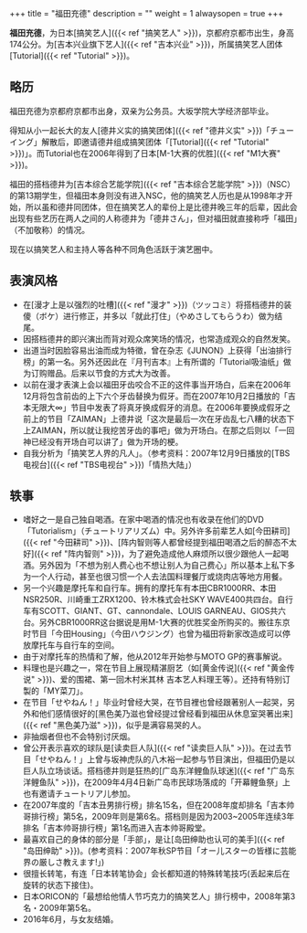 +++
title = "福田充德"
description = ""
weight = 1
alwaysopen = true
+++

**福田充德**，为日本[搞笑艺人]({{< ref "搞笑艺人" >}})，京都府京都市出生，身高174公分。为[吉本兴业旗下艺人]({{< ref "吉本兴业" >}})，所属搞笑艺人团体[Tutorial]({{< ref "Tutorial" >}})。

略历
----

福田充德为京都府京都市出身，双亲为公务员。大坂学院大学经济部毕业。

得知从小一起长大的友人[德井义实的搞笑团体]({{< ref "德井义实" >}})「チューイング」解散后，即邀请德井组成搞笑团体「[Tutorial]({{< ref "Tutorial" >}})」。而Tutorial也在2006年得到了日本[M-1大赛的优胜]({{< ref "M1大赛" >}})。

福田的搭档德井为[吉本综合艺能学院]({{< ref "吉本综合艺能学院" >}})（NSC）的第13期学生，但福田本身则没有进入NSC，他的搞笑艺人历也是从1998年才开始，所以虽和德井同团体，但在搞笑艺人的辈份上是比德井晚三年的后辈，因此会出现有些艺历在两人之间的人称德井为「德井さん」，但对福田就直接称呼「福田」（不加敬称）的情况。

现在以搞笑艺人和主持人等各种不同角色活跃于演艺圈中。

表演风格
--------

-   在[漫才上是以强烈的吐槽]({{< ref "漫才" >}})（ツッコミ）将搭档德井的装傻（ボケ）进行修正，并多以「就此打住」（やめさしてもらうわ）做为结尾。
-   因搭档德井的即兴演出而背对观众席笑场的情况，也常造成观众的自然发笑。
-   出道当时因脸容易出油而成为特徵，曾在杂志《JUNON》上获得「出油排行榜」的第一名。另外还因此在『月刊吉本』上有所谓的「Tutorial吸油纸」做为订购赠品。后来以节食的方式大为改善。
-   以前在漫才表演上会以福田牙齿咬合不正的这件事当开场白，后来在2006年12月将包含前齿的上下六个牙齿替换为假牙。而在2007年10月2日播放的「吉本无限大∞」节目中发表了将真牙换成假牙的消息。在2006年要换成假牙之前上的节目「ZAIMAN」上德井说「这次是最后一次在牙齿乱七八糟的状态下上ZAIMAN，所以就让我挖苦牙齿的事吧」做为开场白。在那之后则以「一回神已经没有开场白可以讲了」做为开场的梗。
-   自我分析为「搞笑艺人界的凡人」。（参考资料：2007年12月9日播放的[TBS电视台]({{< ref "TBS电视台" >}})「情热大陆」）

轶事
----

-   嗜好之一是自己独自喝酒。在家中喝酒的情况也有收录在他们的DVD「Tutorialism」（チュートリアリズム）中。另外许多前辈艺人如[今田耕司]({{< ref "今田耕司" >}})、[阵内智则等人都曾经提到福田喝酒之后的醉态不太好]({{< ref "阵内智则" >}})，为了避免造成他人麻烦所以很少跟他人一起喝酒。另外因为「不想为别人费心也不想让别人为自己费心」所以基本上私下多为一个人行动，甚至也很习惯一个人去法国料理餐厅或烧肉店等地方用餐。
-   另一个兴趣是摩托车和自行车。拥有的摩托车有本田CBR1000RR、本田NSR250R、川崎重工ZRX1200、铃木株式会社SKY
    WAVE400共四台。自行车有SCOTT、GIANT、GT、cannondale、LOUIS
    GARNEAU、GIOS共六台。另外CBR1000RR这台据说是用M-1大赛的优胜奖金所购买的。搬往东京时节目「今田Housing」（今田ハウジング）也曾为福田将新家改造成可以停放摩托车与自行车的空间。
-   由于对摩托车的热情和了解，他从2012年开始参与MOTO GP的赛事解说。
-   料理也是兴趣之一，常在节目上展现精湛厨艺（如[黄金传说]({{< ref "黄金传说" >}})、爱的围裙、第一回木村米其林
    吉本艺人料理王等）。还持有特别订製的「MY菜刀」。
-   在节目「せやねん！」毕业时曾经大哭，在节目裡也曾经跟著别人一起哭，另外和他们感情很好的[黑色美乃滋也曾经提过曾经看到福田从休息室哭著出来]({{< ref "黑色美乃滋" >}})，似乎是满容易哭的人。
-   非抽烟者但也不会特别讨厌烟。
-   曾公开表示喜欢的球队是[读卖巨人队]({{< ref "读卖巨人队" >}})。在过去节目「せやねん！」上曾与坂神虎队的八木裕一起参与节目演出，但福田仍是以巨人队立场谈话。搭档德井则是狂热的[广岛东洋鲤鱼队球迷]({{< ref "广岛东洋鲤鱼队" >}})，在2009年4月4日新广岛市民球场落成的「开幕鲤鱼祭」上也有邀请チュートリア儿参加。
-   在2007年度的「吉本丑男排行榜」排名15名，但在2008年度却排名「吉本帅哥排行榜」第5名，2009年则是第6名。搭档则是因为2003\~2005年连续3年排名「吉本帅哥排行榜」第1名而进入吉本帅哥殿堂。
-   最喜欢自己的身体的部分是「手部」，是让[岛田绅助也认可的美手]({{< ref "岛田绅助" >}})。(参考资料：2007年秋SP节目「オー儿スターの皆様に芸能界の厳しさ教えます!」)
-   很擅长转笔，有连「日本转笔协会」会长都知道的特殊转笔技巧(丢起来后在旋转的状态下接住)。
-   日本ORICON的「最想给他情人节巧克力的搞笑艺人」排行榜中，2008年第3名・2009年第5名。
-   2016年6月，与女友结婚。

